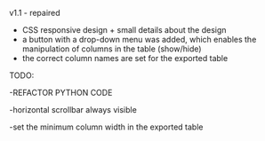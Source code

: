 v1.1 - repaired
- CSS responsive design + small details about the design
- a button with a drop-down menu was added, which enables the manipulation of columns in the table (show/hide)
- the correct column names are set for the exported table
  
TODO:

-REFACTOR PYTHON CODE

-horizontal scrollbar always visible

-set the minimum column width in the exported table
